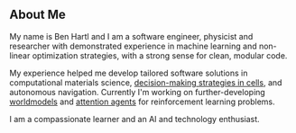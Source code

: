## About Me
My name is Ben Hartl and I am a software engineer, physicist and researcher with demonstrated experience in machine learning and non-linear optimization strategies, with a strong sense for clean, modular code.

My experience helped me develop tailored software solutions in computational materials science, 
<a class="" target='blank' href="https://www.pnas.org/content/118/19/e2019683118">decision-making strategies in cells</a>, and autonomous navigation. 
Currently I'm working on further-developing 
<a class="" target='blank' href="https://worldmodels.github.io/">worldmodels</a> and 
<a class="" target='blank' href="https://attentionagent.github.io/">attention agents</a> for reinforcement learning problems.

I am a compassionate learner and an AI and technology enthusiast.
